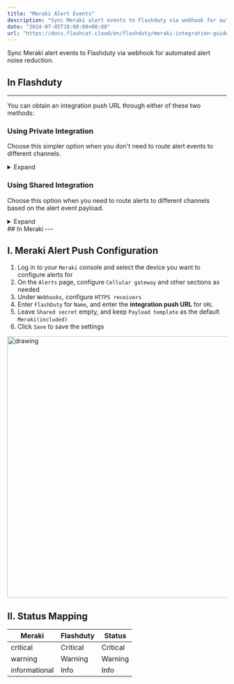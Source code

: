 ```yaml
---
title: "Meraki Alert Events"
description: "Sync Meraki alert events to Flashduty via webhook for automated alert noise reduction"
date: "2024-07-05T10:00:00+08:00"
url: "https://docs.flashcat.cloud/en/flashduty/meraki-integration-guide"
---
```


Sync Meraki alert events to Flashduty via webhook for automated alert noise reduction.

<div class="hide">

## In Flashduty
---
You can obtain an integration push URL through either of these two methods:

### Using Private Integration

Choose this simpler option when you don't need to route alert events to different channels.

<details>
  <summary>Expand</summary>
  
  1. Go to the Flashduty console, select **Channel**, and enter a channel's details page
  2. Select the **Integrations** tab, click **Add Integration** to enter the integration page
  3. Choose **Meraki** integration, click **Save** to generate a card
  4. Click the generated card to view the **push URL**, copy it for later use, and you're done
  
</details>

### Using Shared Integration

Choose this option when you need to route alerts to different channels based on the alert event payload.

<details>
  <summary>Expand</summary>
  
  1. Go to the Flashduty console, select **Integration Center=>Alert Events** to enter the integration selection page
  2. Select **Meraki** integration:
        - **Integration Name**: Define a name for this integration
  3. Click **Save** and copy the newly generated **push URL** for later use
  4. Click **Create Route** to configure routing rules for the integration. You can match different alerts to different channels based on conditions, or set a default channel as a fallback and adjust as needed later
  5. Done
    
</details>
</div>
## In Meraki
---

<div class="md-block">

## I. Meraki Alert Push Configuration

1. Log in to your `Meraki` console and select the device you want to configure alerts for
2. On the `Alerts` page, configure `Cellular gateway` and other sections as needed
3. Under `Webhooks`, configure `HTTPS receivers`
4. Enter `FlashDuty` for `Name`, and enter the **integration push URL** for `URL`
5. Leave `Shared secret` empty, and keep `Payload template` as the default `Meraki(included)`
6. Click `Save` to save the settings

<img alt="drawing" width="600" src="https://download.flashcat.cloud/flashduty/doc/meraki-5.png" />


## II. Status Mapping

| Meraki | Flashduty | Status |
| ---------- | -------- | ---- |
| critical   | Critical | Critical |
| warning    | Warning  | Warning |
| informational      | Info     | Info |

</div>
